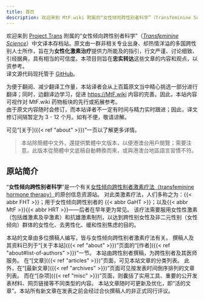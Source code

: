 ```yaml
---
title: 首页
description: 欢迎来到 MtF.wiki 附属的“女性倾向跨性别者科学”（Transfeminine Science）中文译本存档站。
---
```


欢迎来到 [Project Trans](https://project-trans.org) 附属的“女性倾向跨性别者科学”（*[Transfeminine Science](https://transfemscience.org)*）中文译本存档站。原文由一群非相关专业出身、却热情洋溢的多国跨性别人士所作，旨在为**女性化激素治疗**提供力所能及的指引，行文严谨、讨论细致、引经据典，具有相当的可信度。本项目则旨在**忠实转达**这些文章的内容和观点，以资参考。\
译文源代码现托管于 [GitHub](https://github.com/project-trans/transfeminine-science)。

为便于翻阅、减少翻译工作量，本站译者会从上百篇原文当中精心挑选一部分进行翻译；同时，边翻译边学习，促进 <https://MtF.wiki> 内容的完善。因此，本站内容可视作对 MtF.wiki 药物板块的先行或拓展参考。\
由于原文内容随时会修订，而本站译者不一定有时间与精力实时跟进；因此，译文修订间隔暂定为 3 - 12 个月。如有不便，敬请谅解。

可见“[关于]({{< ref "about" >}})”一页以了解更多详情。

> 本站除簡體中文外，還提供繁體中文版本，以便港澳台用戶閱覽；需要注意，此版本從簡體中文底稿自動轉換而來，或與港澳台地區語言習慣不符。

## 原站简介

“**女性倾向跨性别者科学**”是一个有关<u>女性倾向跨性别者激素疗法（transfeminine hormone therapy）</u>的原创信息资源站。
对此类激素疗法，人们多称之为：{{< abbr FHT >}}；用于女性倾向跨性别者的 {{< abbr GaHT >}}；以及{{< abbr MtF >}}{{< abbr HRT >}}——后者在早年更为常见。
该疗法需要服用女性性激素（包括雌激素及孕激素）和抗雄激素制剂，以达到跨性别女性及非二元性别（女性倾向）群体的女性化、去男性化、缓和性别焦虑的目的。

本站的文章由多位撰稿人编写，皆与女性倾向跨性别者激素疗法有关。
撰稿人及其资料已列于“[关于本站]({{< ref "about" >}})”页面的“[作者]({{< ref "about#list-of-authors" >}})”一节。
本站由跨性别者撰稿，为跨性别者及其医师服务。
在“[文章]({{< ref "articles" >}})”页面，可见本站文章的分类列表。
此外，在“[最新文章]({{< ref "archives" >}})”页面可见按发表时间倒序排列的文章列表。
而在“[杂项]({{< ref "misc" >}})”页面，则囊括了实用工具、重要的公开发表材料、网页链接等不同类型的内容。
本站文章随时可更新及优化，即“活的文章”。本站所有新文章在发表之前会经过合伙撰稿人的非正式同行评议。
